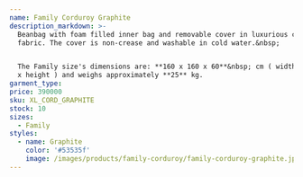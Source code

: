 ```yaml
---
name: Family Corduroy Graphite
description_markdown: >-
  Beanbag with foam filled inner bag and removable cover in luxurious corduroy
  fabric. The cover is non-crease and washable in cold water.&nbsp;


  The Family size's dimensions are: **160 x 160 x 60**&nbsp; cm ( width x depth
  x height ) and weighs approximately **25** kg.
garment_type:
price: 390000
sku: XL_CORD_GRAPHITE
stock: 10
sizes:
  - Family
styles:
  - name: Graphite
    color: '#53535f'
    image: /images/products/family-corduroy/family-corduroy-graphite.jpg
---
```

